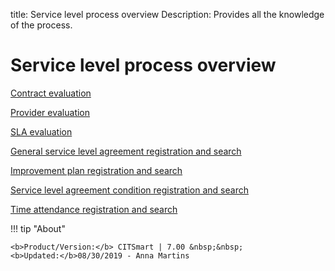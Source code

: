 title: Service level process overview
Description: Provides all the knowledge of the process. 
# Service level process overview

[Contract evaluation](/en-us/citsmart-platform-7/processes/service-level/contract-evaluation.html)

[Provider evaluation](/en-us/citsmart-platform-7/processes/service-level/provider-evaluation.html)

[SLA evaluation](/en-us/citsmart-platform-7/processes/service-level/sla-evaluation.html)

[General service level agreement registration and search](/en-us/citsmart-platform-7/processes/service-level/register-sla.html)

[Improvement plan registration and search](/en-us/citsmart-platform-7/processes/service-level/improve-plan.html)

[Service level agreement condition registration and search](/en-us/citsmart-platform-7/processes/service-level/sla-requiriment.html)

[Time attendance registration and search](/en-us/citsmart-platform-7/processes/service-level/time-attendance.html)

!!! tip "About"

    <b>Product/Version:</b> CITSmart | 7.00 &nbsp;&nbsp;
    <b>Updated:</b>08/30/2019 - Anna Martins
        
